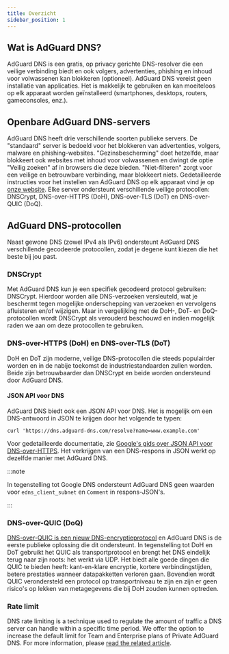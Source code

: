 ```yaml
---
title: Overzicht
sidebar_position: 1
---
```


## Wat is AdGuard DNS?

AdGuard DNS is een gratis, op privacy gerichte DNS-resolver die een veilige verbinding biedt en ook volgers, advertenties, phishing en inhoud voor volwassenen kan blokkeren (optioneel). AdGuard DNS vereist geen installatie van applicaties. Het is makkelijk te gebruiken en kan moeiteloos op elk apparaat worden geïnstalleerd (smartphones, desktops, routers, gameconsoles, enz.).

## Openbare AdGuard DNS-servers

AdGuard DNS heeft drie verschillende soorten publieke servers. De "standaard" server is bedoeld voor het blokkeren van advertenties, volgers, malware en phishing-websites. "Gezinsbescherming" doet hetzelfde, maar blokkeert ook websites met inhoud voor volwassenen en dwingt de optie "Veilig zoeken" af in browsers die deze bieden. "Niet-filteren" zorgt voor een veilige en betrouwbare verbinding, maar blokkeert niets. Gedetailleerde instructies voor het instellen van AdGuard DNS op elk apparaat vind je op [onze website](https://adguard-dns.io/public-dns.html). Elke server ondersteunt verschillende veilige protocollen: DNSCrypt, DNS-over-HTTPS (DoH), DNS-over-TLS (DoT) en DNS-over-QUIC (DoQ).

## AdGuard DNS-protocollen

Naast gewone DNS (zowel IPv4 als IPv6) ondersteunt AdGuard DNS verschillende gecodeerde protocollen, zodat je degene kunt kiezen die het beste bij jou past.

### DNSCrypt

Met AdGuard DNS kun je een specifiek gecodeerd protocol gebruiken: DNSCrypt. Hierdoor worden alle DNS-verzoeken versleuteld, wat je beschermt tegen mogelijke onderschepping van verzoeken en vervolgens afluisteren en/of wijzigen. Maar in vergelijking met de DoH-, DoT- en DoQ-protocollen wordt DNSCrypt als verouderd beschouwd en indien mogelijk raden we aan om deze protocollen te gebruiken.

### DNS-over-HTTPS (DoH) en DNS-over-TLS (DoT)

DoH en DoT zijn moderne, veilige DNS-protocollen die steeds populairder worden en in de nabije toekomst de industriestandaarden zullen worden. Beide zijn betrouwbaarder dan DNSCrypt en beide worden ondersteund door AdGuard DNS.

#### JSON API voor DNS

AdGuard DNS biedt ook een JSON API voor DNS. Het is mogelijk om een DNS-antwoord in JSON te krijgen door het volgende te typen:

```text
curl 'https://dns.adguard-dns.com/resolve?name=www.example.com'
```

Voor gedetailleerde documentatie, zie [Google's gids over JSON API voor DNS-over-HTTPS](https://developers.google.com/speed/public-dns/docs/doh/json). Het verkrijgen van een DNS-respons in JSON werkt op dezelfde manier met AdGuard DNS.

:::note

In tegenstelling tot Google DNS ondersteunt AdGuard DNS geen waarden voor `edns_client_subnet` en `Comment` in respons-JSON's.

:::

### DNS-over-QUIC (DoQ)

[DNS-over-QUIC is een nieuw DNS-encryptieprotocol](https://adguard.com/blog/dns-over-quic.html) en AdGuard DNS is de eerste publieke oplossing die dit ondersteunt. In tegenstelling tot DoH en DoT gebruikt het QUIC als transportprotocol en brengt het DNS eindelijk terug naar zijn roots: het werkt via UDP. Het biedt alle goede dingen die QUIC te bieden heeft: kant-en-klare encryptie, kortere verbindingstijden, betere prestaties wanneer datapakketten verloren gaan. Bovendien wordt QUIC verondersteld een protocol op transportniveau te zijn en zijn er geen risico's op lekken van metagegevens die bij DoH zouden kunnen optreden.

### Rate limit

DNS rate limiting is a technique used to regulate the amount of traffic a DNS server can handle within a specific time period. We offer the option to increase the default limit for Team and Enterprise plans of Private AdGuard DNS. For more information, please [read the related article](/private-dns/server-and-settings/rate-limit.md).
